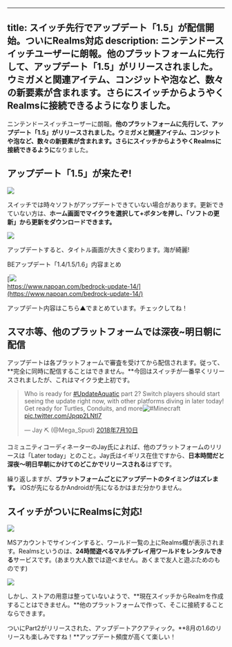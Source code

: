 
---
title: スイッチ先行でアップデート「1.5」が配信開始。ついにRealms対応
description: ニンテンドースイッチユーザーに朗報。他のプラットフォームに先行して、アップデート「1.5」がリリースされました。ウミガメと関連アイテム、コンジットや泡など、数々の新要素が含まれます。さらにスイッチからようやくRealmsに接続できるようになりました。
---

[](https://www.napoan.com/wp-content/uploads/2018/07/c6cd78af1a9459268b92b5bf26b55777_fmenfu.jfif)

ニンテンドースイッチユーザーに朗報。**他のプラットフォームに先行して、アップデート「1.5」がリリースされました。**ウミガメと関連アイテム、コンジットや泡など、数々の新要素が含まれます。さらに**スイッチからようやくRealmsに接続できるように**なりました。

## アップデート「1.5」が来たぞ!

![](https://cdn-ak.f.st-hatena.com/images/fotolife/s/sasigume/20210208/20210208095348.jpg)

スイッチでは時々ソフトがアップデートできていない場合があります。更新できていない方は、**ホーム画面でマイクラを選択して+ボタンを押し、「ソフトの更新」から更新をダウンロードできます。**

![](https://cdn-ak.f.st-hatena.com/images/fotolife/s/sasigume/20210208/20210208095352.jpg)

アップデートすると、タイトル画面が大きく変わります。海が綺麗!

BEアップデート「1.4/1.5/1.6」内容まとめ

[![](https://cdn-ak.f.st-hatena.com/images/fotolife/s/sasigume/20210208/20210208111334.png)  
https://www.napoan.com/bedrock-update-14/](https://www.napoan.com/bedrock-update-14/)

アップデート内容はこちら▲でまとめています。チェックしてね！

## スマホ等、他のプラットフォームでは深夜~明日朝に配信

アップデートは各プラットフォームで審査を受けてから配信されます。従って、**完全に同時に配信することはできません。**今回はスイッチが一番早くリリースされましたが、これはマイクラ史上初です。

> Who is ready for [#UpdateAquatic](https://twitter.com/hashtag/UpdateAquatic?src=hash&ref_src=twsrc%5Etfw) part 2? Switch players should start seeing the update right now, with other platforms diving in later today! Get ready for Turtles, Conduits, and more![#Minecraft](https://twitter.com/hashtag/Minecraft?src=hash&ref_src=twsrc%5Etfw) [pic.twitter.com/Jpqp2LNtl7](https://t.co/Jpqp2LNtl7)
> 
> — Jay ⛏ (@Mega\_Spud) [2018年7月10日](https://twitter.com/Mega_Spud/status/1016603321145217024?ref_src=twsrc%5Etfw)

コミュニティコーディネーターのJay氏によれば、他のプラットフォームのリリースは「Later today」とのこと。Jay氏はイギリス在住ですから、**日本時間だと深夜～明日早朝にかけてのどこかでリリースされる**はずです。

繰り返しますが、**プラットフォームごとにアップデートのタイミングはズレます。** iOSが先になるかAndroidが先になるかはまだ分かりません。

## スイッチがついにRealmsに対応!

![](https://cdn-ak.f.st-hatena.com/images/fotolife/s/sasigume/20210208/20210208102420.jpg)

MSアカウントでサインインすると、ワールド一覧の上にRealms欄が表示されます。Realmsというのは、**24時間遊べるマルチプレイ用ワールドをレンタルできる**サービスです。(あまり大人数では遊べません。あくまで友人と遊ぶためのものです)

![](https://cdn-ak.f.st-hatena.com/images/fotolife/s/sasigume/20210208/20210208104434.jpg)

しかし、ストアの用意は整っていないようで、**現在スイッチからRealmを作成することはできません。**他のプラットフォームで作って、そこに接続することならできます。

ついにPart2がリリースされた、アップデートアクアティック。**8月の1.6のリリースも楽しみですね！**アップデート頻度が高くて楽しい！
